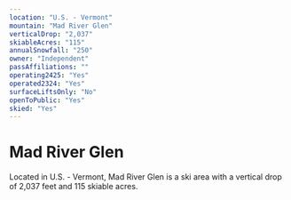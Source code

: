 ```yaml
---
location: "U.S. - Vermont"
mountain: "Mad River Glen"
verticalDrop: "2,037"
skiableAcres: "115"
annualSnowfall: "250"
owner: "Independent"
passAffiliations: ""
operating2425: "Yes"
operated2324: "Yes"
surfaceLiftsOnly: "No"
openToPublic: "Yes"
skied: "Yes"
---
```


# Mad River Glen

Located in U.S. - Vermont, Mad River Glen is a ski area with a vertical drop of 2,037 feet and 115 skiable acres.